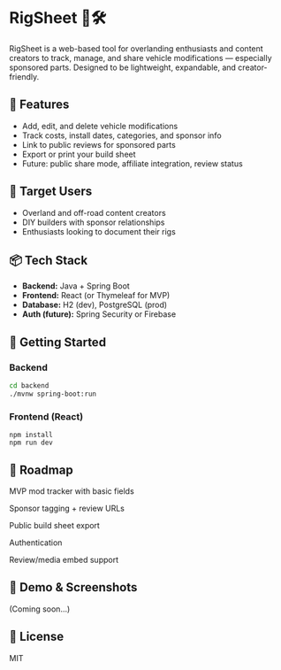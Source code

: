 # RigSheet 🚙🛠️

RigSheet is a web-based tool for overlanding enthusiasts and content creators to track, manage, and share vehicle modifications — especially sponsored parts. Designed to be lightweight, expandable, and creator-friendly.

## 🔧 Features

- Add, edit, and delete vehicle modifications
- Track costs, install dates, categories, and sponsor info
- Link to public reviews for sponsored parts
- Export or print your build sheet
- Future: public share mode, affiliate integration, review status

## 🎯 Target Users

- Overland and off-road content creators
- DIY builders with sponsor relationships
- Enthusiasts looking to document their rigs

## 📦 Tech Stack

- **Backend:** Java + Spring Boot
- **Frontend:** React (or Thymeleaf for MVP)
- **Database:** H2 (dev), PostgreSQL (prod)
- **Auth (future):** Spring Security or Firebase

## 🚀 Getting Started

### Backend

```bash
cd backend
./mvnw spring-boot:run
```
### Frontend (React)

```cd frontend
npm install
npm run dev
```

## 📌 Roadmap
 MVP mod tracker with basic fields

 Sponsor tagging + review URLs

 Public build sheet export

 Authentication

 Review/media embed support

## 🧪 Demo & Screenshots
(Coming soon…)

## 📄 License
MIT
